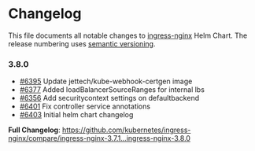 <!-- SPDX-License-Identifier: Apache-2.0 -->

# Changelog

This file documents all notable changes to [ingress-nginx](https://github.com/kubernetes/ingress-nginx) Helm Chart. The release numbering uses [semantic versioning](http://semver.org).

### 3.8.0

* [#6395](https://github.com/kubernetes/ingress-nginx/pull/6395) Update jettech/kube-webhook-certgen image
* [#6377](https://github.com/kubernetes/ingress-nginx/pull/6377) Added loadBalancerSourceRanges for internal lbs
* [#6356](https://github.com/kubernetes/ingress-nginx/pull/6356) Add securitycontext settings on defaultbackend
* [#6401](https://github.com/kubernetes/ingress-nginx/pull/6401) Fix controller service annotations
* [#6403](https://github.com/kubernetes/ingress-nginx/pull/6403) Initial helm chart changelog

**Full Changelog**: https://github.com/kubernetes/ingress-nginx/compare/ingress-nginx-3.7.1...ingress-nginx-3.8.0
